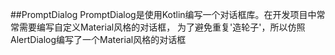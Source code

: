 ##PromptDialog
PromptDialog是使用Kotlin编写一个对话框库。在开发项目中常常需要编写自定义Material风格的对话框，
为了避免重复'造轮子'，所以仿照AlertDialog编写了一个Material风格的对话框